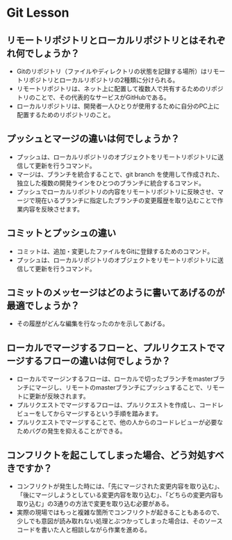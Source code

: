 # Git Lesson

## リモートリポジトリとローカルリポジトリとはそれぞれ何でしょうか？

 - Gitのリポジトリ（ファイルやディレクトリの状態を記録する場所）はリモートリポジトリとローカルリポジトリの2種類に分けられる。
 - リモートリポジトリは、ネット上に配置して複数人で共有するためのリポジトリのことで、その代表的なサービスがGitHubである。
 - ローカルリポジトリは、開発者一人ひとりが使用するために自分のPC上に配置するためのリポジトリのこと。


## プッシュとマージの違いは何でしょうか？

 - プッシュは、ローカルリポジトリのオブジェクトをリモートリポジトリに送信して更新を行うコマンド。
 - マージは、ブランチを統合することで、git branch を使用して作成された、独立した複数の開発ラインをひとつのブランチに統合するコマンド。
 - プッシュでローカルリポジトリの内容をリモートリポジトリに反映させ、マージで現在いるブランチに指定したブランチの変更履歴を取り込むことで作業内容を反映させます。

## コミットとプッシュの違い

 - コミットは、追加・変更したファイルをGitに登録するためのコマンド。
 - プッシュは、ローカルリポジトリのオブジェクトをリモートリポジトリに送信して更新を行うコマンド。


## コミットのメッセージはどのように書いてあげるのが最適でしょうか？

 - その履歴がどんな編集を行なったのかを示してあげる。

## ローカルでマージするフローと、プルリクエストでマージするフローの違いは何でしょうか？

 - ローカルでマージンするフローは、ローカルで切ったブランチをmasterブランチにマージし、リモートのmasterブランチにプッシュすることで、リモートに更新が反映されます。
 - プルリクエストでマージするフローは、プルリクエストを作成し、コードレビューをしてからマージするという手順を踏みます。
 - プルリクエストでマージすることで、他の人からのコードレビューが必要なためバグの発生を抑えることができる。

## コンフリクトを起こしてしまった場合、どう対処すべきですか？

- コンフリクトが発生した時には、「先にマージされた変更内容を取り込む」、「後にマージしようとしている変更内容を取り込む」、「どちらの変更内容も取り込む」の3通りの方法で変更を取り込む必要がある。
- 実際の現場ではもっと複雑な箇所でコンフリクトが起きることもあるので、少しでも意図が読み取れない処理とぶつかってしまった場合は、そのソースコードを書いた人と相談しながら作業を進める。
